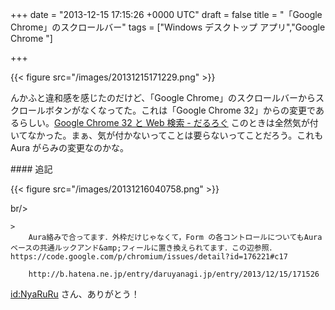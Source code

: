 
+++
date = "2013-12-15 17:15:26 +0000 UTC"
draft = false
title = "「Google Chrome」のスクロールバー"
tags = ["Windows デスクトップ アプリ","Google Chrome "]

+++


{{< figure src="/images/20131215171229.png"  >}}

んかふと違和感を感じたのだけど、「Google Chrome」のスクロールバーからスクロールボタンがなくなってた。これは「Google Chrome 32」からの変更であるらしい。<a href="https://blog.daruyanagi.jp/entry/2013/11/15/065043">Google Chrome 32 と Web 検索 - だるろぐ</a> このときは全然気が付いてなかった。まぁ、気が付かないってことは要らないってことだろう。これも Aura がらみの変更なのかな。

<div class="section">
    #### 追記
    

{{< figure src="/images/20131216040758.png"  >}}

br/>


    >
        Aura絡みで合ってます．外枠だけじゃなくて，Form の各コントロールについてもAuraベースの共通ルックアンド&amp;フィールに置き換えられてます．この辺参照．https://code.google.com/p/chromium/issues/detail?id=176221#c17

        http://b.hatena.ne.jp/entry/daruyanagi.jp/entry/2013/12/15/171526
    
<a href="http://blog.hatena.ne.jp/NyaRuRu/">id:NyaRuRu</a> さん、ありがとう！

</div>

